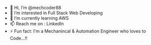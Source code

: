 - 👋 Hi, I’m @mechcoder88
- 👀 I’m interested in Full Stack Web Developing
- 🌱 I’m currently learning AWS
- 📫 Reach me on : LinkedIn
- ⚡ Fun fact: I'm a Mechanincal & Automation Engineer who loves to Code...!!

<!---
mechcoder88/mechcoder88 is a ✨ special ✨ repository because its `README.md` (this file) appears on your GitHub profile.
You can click the Preview link to take a look at your changes.
--->
